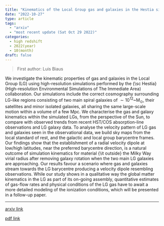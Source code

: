 ```yaml
---
title: "Kinematics of the Local Group gas and galaxies in the Hestia simulations"
date: "2022-10-27"
type: article
tags:
  - "arxiv"
  - "most recent update (Sat Oct 29 2022)"
categories:
  - high redshift
  - 2022(year)
  - 10(month)
draft: false
---
```


> First author: Luis Biaus

 We investigate the kinematic properties of gas and galaxies in the Local
Group (LG) using high-resolution simulations performed by the {\sc Hestia}
(High-resolution Environmental Simulations of The Immediate Area)
collaboration. Our simulations include the correct cosmography surrounding
LG-like regions consisting of two main spiral galaxies of $\sim
10^{12}$~M$_\odot$, their satellites and minor isolated galaxies, all sharing
the same large-scale motion within a volume of a few Mpc. We characterise the
gas and galaxy kinematics within the simulated LGs, from the perspective of the
Sun, to compare with observed trends from recent HST/COS absorption-line
observations and LG galaxy data. To analyse the velocity pattern of LG gas and
galaxies seen in the observational data, we build sky maps from the local
standard of rest, and the galactic and local group barycentre frames. Our
findings show that the establishment of a radial velocity dipole at low/high
latitudes, near the preferred barycentre direction, is a natural outcome of
simulation kinematics for material {\it outside} the Milky Way virial radius
after removing galaxy rotation when the two main LG galaxies are approaching.
Our results favour a scenario where gas and galaxies stream towards the LG
barycentre producing a velocity dipole resembling observations. While our study
shows in a qualitative way the global matter kinematics in the LG as part of
its on-going assembly, quantitative estimates of gas-flow rates and physical
conditions of the LG gas have to await a more detailed modeling of the
ionization conditions, which will be presented in a follow-up paper.

---
[arxiv link](http://arxiv.org/abs/2210.15589v1)

[pdf link](http://arxiv.org/pdf/2210.15589v1)